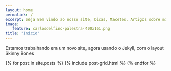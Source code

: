 ```yaml
---
layout: home
permalink: /
excerpt: Seja Bem vindo ao nosso site, Dicas, Macetes, Artigos sobre microcontroladores AVR, ARM e Arduino, Programação em Java e PHP para Web Sistem distribuidos. Consultoria em Joomla e Moodle.
image:
   feature: carlosdelfino-palestra-400x161.png
title: "Início"
---
```

Estamos trabalhando em um novo site, agora usando o Jekyll, com o layout Skinny Bones

<div class="tiles">
{% for post in site.posts %}
	{% include post-grid.html %}
{% endfor %}
</div>
<!-- /.tiles -->
